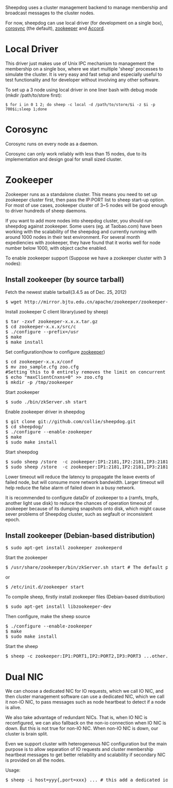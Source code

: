 Sheepdog uses a cluster management backend to manage
membership and broadcast messages to the cluster nodes.

For now, sheepdog can use local driver (for development on a single box), [corosync](http://corosync.org/doku.php) (the default), [zookeeper](http://zookeeper.apache.org/) and
[Accord](http://www.osrg.net/accord/).

# Local Driver
This driver just makes use of Unix IPC mechanism to management the membership on a single box, where we start multiple 'sheep' processes to simulate the cluster. It is very easy and fast setup and especially useful to test functionality and for developer without involving any other software.

To set up a 3 node using local driver in one liner bash with debug mode (mkdir /path/to/store first):

    $ for i in 0 1 2; do sheep -c local -d /path/to/store/$i -z $i -p 700$i;sleep 1;done

# Corosync

Corosync runs on every node as a daemon.

Corosync can only work reliably with less than 15 nodes,
due to its implementation and design goal for small sized cluster.

# Zookeeper

Zookeeper runs as a standalone cluster. This means you need to set up zookeeper cluster
first, then pass the IP:PORT list to sheep start-up option. For most of use cases, zookeeper
cluster of 3~5 nodes will be good enough to driver hundreds of sheep daemons. 

If you want to add more nodes into sheepdog cluster, you should run
sheepdog against zookeeper. Some users (eg. at Taobao.com) have been working with
the scalability of the sheepdog and currently running with around 1000
nodes in their test environment. For several month expediencies with
zookeeper, they have found that it works well for node number below 1000,
with object cache enabled.

To enable zookeeper support (Suppose we have a zookeeper cluster with 3 nodes):

## Install zookeeper (by source tarball)
Fetch the newest stable tarball(3.4.5 as of  Dec. 25, 2012)
<pre>
$ wget http://mirror.bjtu.edu.cn/apache/zookeeper/zookeeper-3.4.5/zookeeper-3.4.5.tar.gz
</pre>

Install zookeeper C client library(used by sheep)
<pre>
$ tar -zxvf zookeeper-x.x.x.tar.gz
$ cd zookeeper-x.x.x/src/c
$ ./configure --prefix=/usr
$ make
$ make install
</pre>

Set configuration(how to configure [zookeeper](http://zookeeper.apache.org/doc/r3.4.5/zookeeperAdmin.html#sc_configuration))
<pre>
$ cd zookeeper-x.x.x/conf
$ mv zoo_sample.cfg zoo.cfg
#Setting this to 0 entirely removes the limit on concurrent connections.
$ echo "maxClientCnxns=0" >> zoo.cfg
$ mkdir -p /tmp/zookeeper
</pre> 

Start zookeeper
<pre>
$ sudo ./bin/zkServer.sh start 
</pre>

Enable zookeeper driver in sheepdog
<pre>
$ git clone git://github.com/collie/sheepdog.git
$ cd sheepdog/
$ ./configure --enable-zookeeper
$ make
$ sudo make install
</pre>

Start sheepdog
<pre>
$ sudo sheep /store  -c zookeeper:IP1:2181,IP2:2181,IP3:2181 # use default 30s heartbeat or
$ sudo sheep /store  -c zookeeper:IP1:2181,IP2:2181,IP3:2181,timeout=10s # use 10s heartbeat for small sized cluster like 30 nodes.
</pre>

Lower timeout will reduce the latency to propagate the leave events of failed node, but will consume more network bandwidth. Larger timeout will help reduce the false alarm of failed down in a busy network.

It is recommended to configure dataDir of zookeeper to a  {ramfs, tmpfs, another light use disk} to reduce the chances of operation timeout of zookeeper because of its dumping snapshots onto disk, which might cause sever problems of Sheepdog cluster, such as segfault or inconsistent epoch.

## Install zookeeper (Debian-based distribution)
<pre>
$ sudo apt-get install zookeeper zookeeperd
</pre>
Start the zookeeper
<pre>
$ /usr/share/zookeeper/bin/zkServer.sh start # The default port is 2181
</pre>
or
<pre>
$ /etc/init.d/zookeeper start
</pre>
To compile sheep, firstly install zookeeper files (Debian-based distribution)
<pre>
$ sudo apt-get install libzookeeper-dev
</pre>
Then configure, make the sheep source
<pre>
$ ./configure --enable-zookeeper
$ make
$ sudo make install
</pre>

Start the sheep
<pre>
$ sheep -c zookeeper:IP1:PORT1,IP2:PORT2,IP3:PORT3 ...other...option...
</pre>

# Dual NIC

We can choose a dedicated NIC for IO requests, which we call IO NIC, and then cluster management software can use a dedicated NIC, which we call it non-IO NIC,  to pass messages such as node heartbeat to detect if a node is alive.

We also take advantage of redundant NICs. That is, when IO NIC is reconfigured,  we can also fallback on the non-io connection when IO NIC is down. But this is not true for non-IO NIC. When non-IO NIC is down, our cluster is brain split.

Even we support cluster with heterogeneous NIC configuration but the main purpose is to
allow separation of IO requests and cluster membership heartbeat messages to get
better reliability and scalability if secondary NIC is provided on all the nodes.

Usage:
<pre>
$ sheep -i host=yyy{,port=xxx} ... # this add a dedicated io nic
</pre>